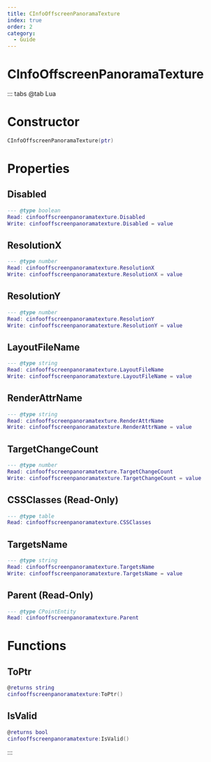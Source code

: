 ```yaml
---
title: CInfoOffscreenPanoramaTexture
index: true
order: 2
category:
  - Guide
---
```


# CInfoOffscreenPanoramaTexture

::: tabs
@tab Lua
# Constructor
```lua
CInfoOffscreenPanoramaTexture(ptr)
```
# Properties
## Disabled 
```lua
--- @type boolean
Read: cinfooffscreenpanoramatexture.Disabled
Write: cinfooffscreenpanoramatexture.Disabled = value
```
## ResolutionX 
```lua
--- @type number
Read: cinfooffscreenpanoramatexture.ResolutionX
Write: cinfooffscreenpanoramatexture.ResolutionX = value
```
## ResolutionY 
```lua
--- @type number
Read: cinfooffscreenpanoramatexture.ResolutionY
Write: cinfooffscreenpanoramatexture.ResolutionY = value
```
## LayoutFileName 
```lua
--- @type string
Read: cinfooffscreenpanoramatexture.LayoutFileName
Write: cinfooffscreenpanoramatexture.LayoutFileName = value
```
## RenderAttrName 
```lua
--- @type string
Read: cinfooffscreenpanoramatexture.RenderAttrName
Write: cinfooffscreenpanoramatexture.RenderAttrName = value
```
## TargetChangeCount 
```lua
--- @type number
Read: cinfooffscreenpanoramatexture.TargetChangeCount
Write: cinfooffscreenpanoramatexture.TargetChangeCount = value
```
## CSSClasses (Read-Only)
```lua
--- @type table
Read: cinfooffscreenpanoramatexture.CSSClasses
```
## TargetsName 
```lua
--- @type string
Read: cinfooffscreenpanoramatexture.TargetsName
Write: cinfooffscreenpanoramatexture.TargetsName = value
```
## Parent (Read-Only)
```lua
--- @type CPointEntity
Read: cinfooffscreenpanoramatexture.Parent
```
# Functions
## ToPtr
```lua
@returns string
cinfooffscreenpanoramatexture:ToPtr()
```
## IsValid
```lua
@returns bool
cinfooffscreenpanoramatexture:IsValid()
```

:::